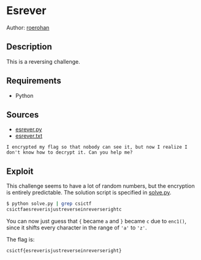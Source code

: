 # Esrever

Author: [roerohan](https://github.com/roerohan)

## Description

This is a reversing challenge.

## Requirements

- Python

## Sources

- [esrever.py](./esrever.py)
- [esrever.txt](./esrever.txt)

```
I encrypted my flag so that nobody can see it, but now I realize I don't know how to decrypt it. Can you help me?
```

## Exploit

This challenge seems to have a lot of random numbers, but the encryption is entirely predictable. The solution script is specified in [solve.py](./solve.py).

```bash
$ python solve.py | grep csictf
csictfaesreverisjustreverseinreverserightc
```

You can now just guess that `{` became `a` and `}` became `c` due to `enc1()`, since it shifts every character in the range of `'a'` to `'z'`.

The flag is:

```
csictf{esreverisjustreverseinreverseright}
```